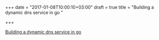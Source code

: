 +++
date = "2017-01-08T10:00:10+03:00"
draft = true
title = "Building a dynamic dns service in go "

+++

<p><a href="http://mkaczanowski.com/golang-build-dynamic-dns-service-go">Building a dynamic dns service in go </a></p>

